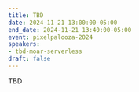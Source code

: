 ```yaml
---
title: TBD
date: 2024-11-21 13:00:00-05:00
end_date: 2024-11-21 13:40:00-05:00
event: pixelpalooza-2024
speakers:
- tbd-moar-serverless
draft: false
---
```


TBD
